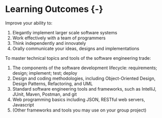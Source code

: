 # Learning Outcomes {-}

Improve your ability to:

1. Elegantly implement larger scale software systems
2. Work effectively with a team of programmers
3. Think independently and innovately
4. Orally communicate your ideas, designs and implementations

To master technical topics and tools of the software engineering trade:

1. The components of the software development lifecycle: requirements; design; implement; test; deploy
2. Design and coding methodologies, including Object-Oriented Design, Design Patterns, Refactoring, and UML
3. Standard software engineering tools and frameworks, such as IntelliJ, JUnit, Maven, Postman, and git
4. Web programming basics including JSON, RESTful web servers, Javascript
5. (Other frameworks and tools you may use on your group project)
